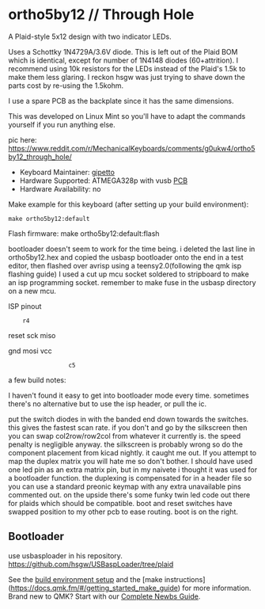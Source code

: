 # ortho5by12 // Through Hole

A Plaid-style 5x12 design with two indicator LEDs.

Uses a Schottky 1N4729A/3.6V diode. This is left out of the Plaid BOM which is identical, except for number of 1N4148 diodes (60+attrition). I recommend using 10k resistors for the LEDs instead of the Plaid's 1.5k to make them less glaring. I reckon hsgw was just trying to shave down the parts cost by re-using the 1.5kohm.

I use a spare PCB as the backplate since it has the same dimensions.

This was developed on Linux Mint so you'll have to adapt the commands yourself if you run anything else.

pic here: https://www.reddit.com/r/MechanicalKeyboards/comments/g0ukw4/ortho5by12_through_hole/

* Keyboard Maintainer: [gipetto](https://github.com/itsnoteasy)
* Hardware Supported: ATMEGA328p with vusb [PCB](https://github.com/itsnoteasy/misc/blob/master/ortho5by12.zip)
* Hardware Availability: no

Make example for this keyboard (after setting up your build environment):

    make ortho5by12:default

Flash firmware:
 make ortho5by12:default:flash

bootloader doesn't seem to work for the time being. i deleted the last line in ortho5by12.hex and copied the usbasp bootloader
 onto the end in a test editor, then flashed over avrisp using a teensy2.0(following the qmk isp flashing guide) 
I used a cut up mcu socket soldered to stripboard to make an isp programming socket. remember to make fuse in the usbasp 
directory on a new mcu. 

ISP pinout

        r4

reset  sck   miso


gnd    mosi  vcc

                     c5

a few build notes:

I haven't found it easy to get into bootloader mode every time. sometimes there's no alternative but 
to use the isp header, or pull the ic.

put the switch diodes in with the banded end down towards the switches. this gives the fastest scan 
rate. if you don't and go by the silkscreen then you can swap col2row/row2col from whatever it currently is. 
the speed penalty is negligible anyway.
the silkscreen is probably wrong so do the component placement from kicad nightly. it caught me out.
If you attempt to map the duplex matrix you will hate me so don't bother. I should have used one led
pin as an extra matrix pin, but in my naivete i thought it was used for a bootloader function.
the duplexing is compensated for in a header file so you can use a standard preonic keymap with
any extra unavailable pins commented out. on the upside there's some funky twin led code out there 
for plaids which should be compatible.
boot and reset switches have swapped position to my other pcb to ease routing. boot is on the right.

## Bootloader
use usbasploader in his repository.
https://github.com/hsgw/USBaspLoader/tree/plaid

See the [build environment setup](https://docs.qmk.fm/#/getting_started_build_tools) and the [make instructions]
(https://docs.qmk.fm/#/getting_started_make_guide) for more information. Brand new to QMK? Start with our 
[Complete Newbs Guide](https://docs.qmk.fm/#/newbs).
